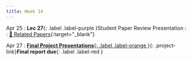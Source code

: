```yaml
---
title: Week 14
---
```


Apr 25
: **Lec 27**{: .label .label-purple }Student Paper Review Presentation
: &nbsp;
  : [📃 Related Papers](/CSCI5980-Spr23-DeepRob/papers/){:target="_blank"}

  <!-- : [Solution](#) -->

Apr 27
: [**Final Project Presentations**{: .label .label-orange }](/CSCI5980-Spr23-DeepRob/projects/#final-project){: .project-link}**Final report due**{: .label .label-red }

